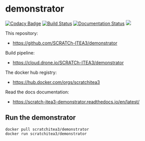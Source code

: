# demonstrator
[![Codacy Badge](https://api.codacy.com/project/badge/Grade/1100f7236ecb405f8063b2533a6924eb)](https://app.codacy.com/gh/SCRATCh-ITEA3/demonstrator?utm_source=github.com&utm_medium=referral&utm_content=SCRATCh-ITEA3/demonstrator&utm_campaign=Badge_Grade_Dashboard)
[![Build Status](https://cloud.drone.io/api/badges/SCRATCh-ITEA3/demonstrator/status.svg)](https://cloud.drone.io/SCRATCh-ITEA3/demonstrator) [![Documentation Status](https://readthedocs.org/projects/scratch-itea3-demonstrator/badge/?version=latest)](https://scratch-itea3-demonstrator.readthedocs.io/en/latest/?badge=latest) [![](https://images.microbadger.com/badges/image/scratchitea3/demonstrator.svg)](https://microbadger.com/images/scratchitea3/demonstrator "Get your own image badge on microbadger.com")

This repository:
  * <https://github.com/SCRATCh-ITEA3/demonstrator>

Build pipeline:
  * <https://cloud.drone.io/SCRATCh-ITEA3/demonstrator>

The docker hub registry:
  * <https://hub.docker.com/orgs/scratchitea3>

Read the docs documentation:
  * <https://scratch-itea3-demonstrator.readthedocs.io/en/latest/>

## Run the demonstrator
```shell
docker pull scratchitea3/demonstrator
docker run scratchitea3/demonstrator
```

